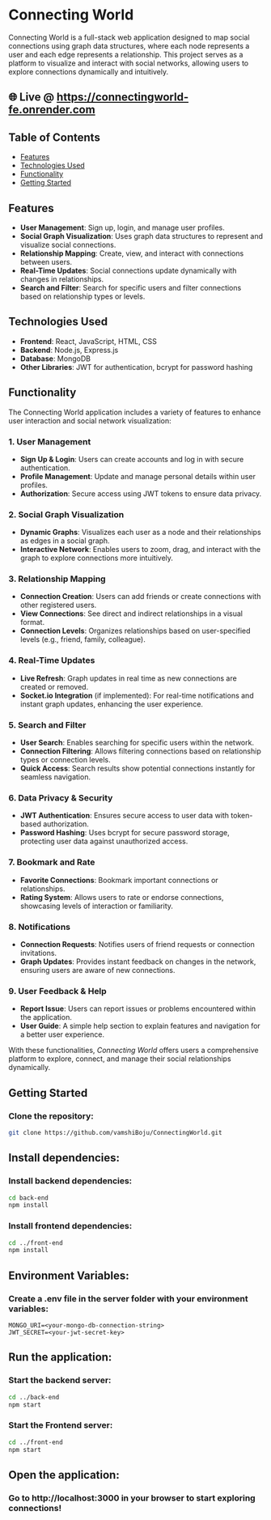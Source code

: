 # Connecting World

Connecting World is a full-stack web application designed to map social connections using graph data structures, where each node represents a user and each edge represents a relationship. This project serves as a platform to visualize and interact with social networks, allowing users to explore connections dynamically and intuitively.

## 🌐 Live @ https://connectingworld-fe.onrender.com




## Table of Contents
- [Features](#features)
- [Technologies Used](#technologies-used)
- [Functionality](#functionality)
- [Getting Started](#getting-started)


## Features
- **User Management**: Sign up, login, and manage user profiles.
- **Social Graph Visualization**: Uses graph data structures to represent and visualize social connections.
- **Relationship Mapping**: Create, view, and interact with connections between users.
- **Real-Time Updates**: Social connections update dynamically with changes in relationships.
- **Search and Filter**: Search for specific users and filter connections based on relationship types or levels.

## Technologies Used
- **Frontend**: React, JavaScript, HTML, CSS
- **Backend**: Node.js, Express.js
- **Database**: MongoDB
- **Other Libraries**: JWT for authentication, bcrypt for password hashing

## Functionality 

The Connecting World application includes a variety of features to enhance user interaction and social network visualization:

### 1. User Management
   - **Sign Up & Login**: Users can create accounts and log in with secure authentication.
   - **Profile Management**: Update and manage personal details within user profiles.
   - **Authorization**: Secure access using JWT tokens to ensure data privacy.

### 2. Social Graph Visualization
   - **Dynamic Graphs**: Visualizes each user as a node and their relationships as edges in a social graph.
   - **Interactive Network**: Enables users to zoom, drag, and interact with the graph to explore connections more intuitively.

### 3. Relationship Mapping
   - **Connection Creation**: Users can add friends or create connections with other registered users.
   - **View Connections**: See direct and indirect relationships in a visual format.
   - **Connection Levels**: Organizes relationships based on user-specified levels (e.g., friend, family, colleague).

### 4. Real-Time Updates
   - **Live Refresh**: Graph updates in real time as new connections are created or removed.
   - **Socket.io Integration** (if implemented): For real-time notifications and instant graph updates, enhancing the user experience.

### 5. Search and Filter
   - **User Search**: Enables searching for specific users within the network.
   - **Connection Filtering**: Allows filtering connections based on relationship types or connection levels.
   - **Quick Access**: Search results show potential connections instantly for seamless navigation.

### 6. Data Privacy & Security
   - **JWT Authentication**: Ensures secure access to user data with token-based authorization.
   - **Password Hashing**: Uses bcrypt for secure password storage, protecting user data against unauthorized access.

### 7. Bookmark and Rate
   - **Favorite Connections**: Bookmark important connections or relationships.
   - **Rating System**: Allows users to rate or endorse connections, showcasing levels of interaction or familiarity.

### 8. Notifications
   - **Connection Requests**: Notifies users of friend requests or connection invitations.
   - **Graph Updates**: Provides instant feedback on changes in the network, ensuring users are aware of new connections.

### 9. User Feedback & Help
   - **Report Issue**: Users can report issues or problems encountered within the application.
   - **User Guide**: A simple help section to explain features and navigation for a better user experience.

With these functionalities, *Connecting World* offers users a comprehensive platform to explore, connect, and manage their social relationships dynamically.



## Getting Started

### Clone the repository:
```bash
git clone https://github.com/vamshiBoju/ConnectingWorld.git
```

## Install dependencies:

### Install backend dependencies:
```bash
cd back-end
npm install
```
### Install frontend dependencies:
```bash
cd ../front-end
npm install
```
## Environment Variables:
### Create a .env file in the server folder with your environment variables:
``` plaintext
MONGO_URI=<your-mongo-db-connection-string>
JWT_SECRET=<your-jwt-secret-key>
```
## Run the application:

### Start the backend server:
```bash
cd ../back-end
npm start
```

### Start the Frontend server:
```bash
cd ../front-end
npm start
```
## Open the application:
### Go to http://localhost:3000 in your browser to start exploring connections!





















